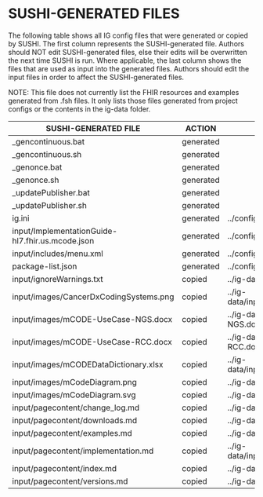 # SUSHI-GENERATED FILES #

The following table shows all IG config files that were generated or copied by SUSHI.  The first column
represents the SUSHI-generated file. Authors should NOT edit SUSHI-generated files, else their edits will
be overwritten the next time SUSHI is run. Where applicable, the last column shows the files that are used
as input into the generated files. Authors should edit the input files in order to affect the SUSHI-generated
files.

NOTE: This file does not currently list the FHIR resources and examples generated from .fsh files. It only
lists those files generated from project configs or the contents in the ig-data folder.

| SUSHI-GENERATED FILE                             | ACTION    | INPUT FILE(S)                                     |
| ------------------------------------------------ | --------- | ------------------------------------------------- |
| _gencontinuous.bat                               | generated |                                                   |
| _gencontinuous.sh                                | generated |                                                   |
| _genonce.bat                                     | generated |                                                   |
| _genonce.sh                                      | generated |                                                   |
| _updatePublisher.bat                             | generated |                                                   |
| _updatePublisher.sh                              | generated |                                                   |
| ig.ini                                           | generated | ../config.yaml                                    |
| input/ImplementationGuide-hl7.fhir.us.mcode.json | generated | ../config.yaml, {all input resources and pages}   |
| input/includes/menu.xml                          | generated | ../config.yaml                                    |
| package-list.json                                | generated | ../config.yaml                                    |
| input/ignoreWarnings.txt                         | copied    | ../ig-data/input/ignoreWarnings.txt               |
| input/images/CancerDxCodingSystems.png           | copied    | ../ig-data/input/images/CancerDxCodingSystems.png |
| input/images/mCODE-UseCase-NGS.docx              | copied    | ../ig-data/input/images/mCODE-UseCase-NGS.docx    |
| input/images/mCODE-UseCase-RCC.docx              | copied    | ../ig-data/input/images/mCODE-UseCase-RCC.docx    |
| input/images/mCODEDataDictionary.xlsx            | copied    | ../ig-data/input/images/mCODEDataDictionary.xlsx  |
| input/images/mCodeDiagram.png                    | copied    | ../ig-data/input/images/mCodeDiagram.png          |
| input/images/mCodeDiagram.svg                    | copied    | ../ig-data/input/images/mCodeDiagram.svg          |
| input/pagecontent/change_log.md                  | copied    | ../ig-data/input/pagecontent/3_change_log.md      |
| input/pagecontent/downloads.md                   | copied    | ../ig-data/input/pagecontent/4_downloads.md       |
| input/pagecontent/examples.md                    | copied    | ../ig-data/input/pagecontent/2_examples.md        |
| input/pagecontent/implementation.md              | copied    | ../ig-data/input/pagecontent/1_implementation.md  |
| input/pagecontent/index.md                       | copied    | ../ig-data/input/pagecontent/index.md             |
| input/pagecontent/versions.md                    | copied    | ../ig-data/input/pagecontent/5_versions.md        |